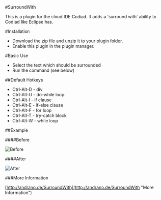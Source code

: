 #SurroundWith

This is a plugin for the cloud IDE Codiad. It adds a 'surround with' ability to Codiad like Eclipse has.

#Installation

- Download the zip file and unzip it to your plugin folder.
- Enable this plugin in the plugin manager.

#Basic Use

- Select the text which should be surrounded
- Run the command (see below)


##Default Hotkeys

- Ctrl-Alt-D  - div  
- Ctrl-Alt-U  - do-while loop  
- Ctrl-Alt-I  - if clause  
- Ctrl-Alt-E  - if-else clause  
- Ctrl-Alt-F  - for loop  
- Ctrl-Alt-T  - try-catch block  
- Ctrl-Alt-W  - while loop  

##Example

####Before

![Before](http://andrano.de/SurroundWith/img/example1.jpg "Before")

####After

![After](http://andrano.de/SurroundWith/img/example2.jpg "After")

###More Information

[http://andrano.de/SurroundWith](http://andrano.de/SurroundWith "More Information")